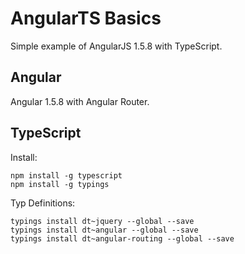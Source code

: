 # AngularTS Basics #

Simple example of AngularJS 1.5.8 with TypeScript.


## Angular ##

Angular 1.5.8 with Angular Router.


## TypeScript ##

Install:

	npm install -g typescript
	npm install -g typings

Typ Definitions:

	typings install dt~jquery --global --save
	typings install dt~angular --global --save
	typings install dt~angular-routing --global --save
